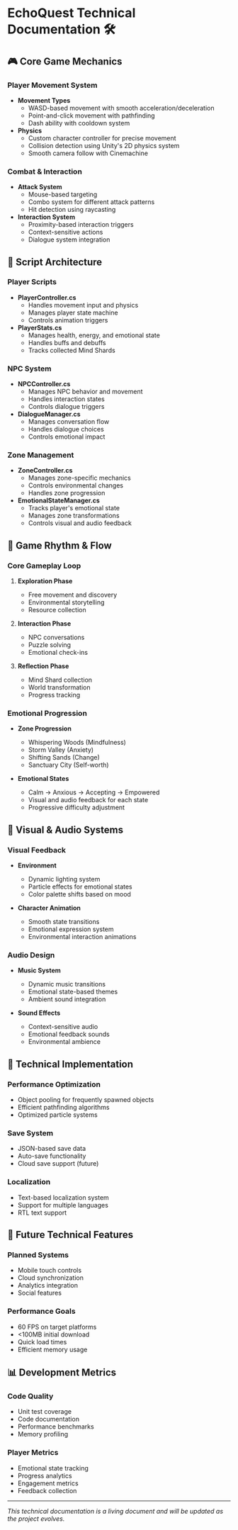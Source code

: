 # EchoQuest Technical Documentation 🛠️

## 🎮 Core Game Mechanics

### Player Movement System
- **Movement Types**
  - WASD-based movement with smooth acceleration/deceleration
  - Point-and-click movement with pathfinding
  - Dash ability with cooldown system
- **Physics**
  - Custom character controller for precise movement
  - Collision detection using Unity's 2D physics system
  - Smooth camera follow with Cinemachine

### Combat & Interaction
- **Attack System**
  - Mouse-based targeting
  - Combo system for different attack patterns
  - Hit detection using raycasting
- **Interaction System**
  - Proximity-based interaction triggers
  - Context-sensitive actions
  - Dialogue system integration

## 📜 Script Architecture

### Player Scripts
- **PlayerController.cs**
  - Handles movement input and physics
  - Manages player state machine
  - Controls animation triggers
- **PlayerStats.cs**
  - Manages health, energy, and emotional state
  - Handles buffs and debuffs
  - Tracks collected Mind Shards

### NPC System
- **NPCController.cs**
  - Manages NPC behavior and movement
  - Handles interaction states
  - Controls dialogue triggers
- **DialogueManager.cs**
  - Manages conversation flow
  - Handles dialogue choices
  - Controls emotional impact

### Zone Management
- **ZoneController.cs**
  - Manages zone-specific mechanics
  - Controls environmental changes
  - Handles zone progression
- **EmotionalStateManager.cs**
  - Tracks player's emotional state
  - Manages zone transformations
  - Controls visual and audio feedback

## 🎵 Game Rhythm & Flow

### Core Gameplay Loop
1. **Exploration Phase**
   - Free movement and discovery
   - Environmental storytelling
   - Resource collection

2. **Interaction Phase**
   - NPC conversations
   - Puzzle solving
   - Emotional check-ins

3. **Reflection Phase**
   - Mind Shard collection
   - World transformation
   - Progress tracking

### Emotional Progression
- **Zone Progression**
  - Whispering Woods (Mindfulness)
  - Storm Valley (Anxiety)
  - Shifting Sands (Change)
  - Sanctuary City (Self-worth)

- **Emotional States**
  - Calm → Anxious → Accepting → Empowered
  - Visual and audio feedback for each state
  - Progressive difficulty adjustment

## 🎨 Visual & Audio Systems

### Visual Feedback
- **Environment**
  - Dynamic lighting system
  - Particle effects for emotional states
  - Color palette shifts based on mood

- **Character Animation**
  - Smooth state transitions
  - Emotional expression system
  - Environmental interaction animations

### Audio Design
- **Music System**
  - Dynamic music transitions
  - Emotional state-based themes
  - Ambient sound integration

- **Sound Effects**
  - Context-sensitive audio
  - Emotional feedback sounds
  - Environmental ambience

## 🔧 Technical Implementation

### Performance Optimization
- Object pooling for frequently spawned objects
- Efficient pathfinding algorithms
- Optimized particle systems

### Save System
- JSON-based save data
- Auto-save functionality
- Cloud save support (future)

### Localization
- Text-based localization system
- Support for multiple languages
- RTL text support

## 🎯 Future Technical Features

### Planned Systems
- Mobile touch controls
- Cloud synchronization
- Analytics integration
- Social features

### Performance Goals
- 60 FPS on target platforms
- <100MB initial download
- Quick load times
- Efficient memory usage

## 📊 Development Metrics

### Code Quality
- Unit test coverage
- Code documentation
- Performance benchmarks
- Memory profiling

### Player Metrics
- Emotional state tracking
- Progress analytics
- Engagement metrics
- Feedback collection

---

*This technical documentation is a living document and will be updated as the project evolves.* 